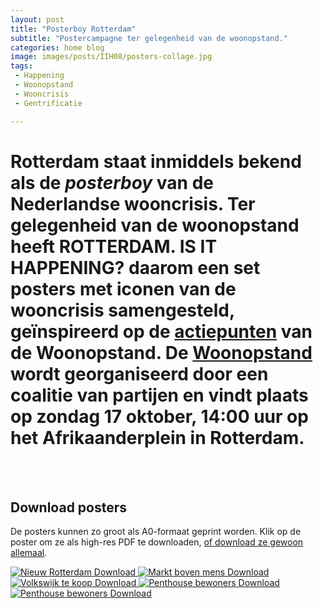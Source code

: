 ```yaml
---
layout: post
title: "Posterboy Rotterdam"
subtitle: "Postercampagne ter gelegenheid van de woonopstand."
categories: home blog
image: images/posts/IIH08/posters-collage.jpg
tags:
 - Happening
 - Woonopstand
 - Wooncrisis
 - Gentrificatie

---
```

# Rotterdam staat inmiddels bekend als de _posterboy_ van de Nederlandse wooncrisis. Ter gelegenheid van de woonopstand heeft **ROTTERDAM. IS IT HAPPENING?** daarom een set posters met iconen van de wooncrisis samengesteld, geïnspireerd op de [actiepunten](https://woonmanifest.nl/) van de Woonopstand. De [Woonopstand](https://www.woonopstand.nl) wordt georganiseerd door een coalitie van partijen en vindt plaats op zondag 17 oktober, 14:00 uur op het Afrikaanderplein in Rotterdam.

<br>
<br>

<article class="post" style="
	{%- if page.backgroundcolor -%}
		background-color:{{ page.backgroundcolor }};
	{%- endif -%}
	{%- if page.textcolor -%}
		color:{{ page.textcolor }};
	{%- endif -%}
	">
	<div class="poster-downloads">
		<div class="wrapper">
			<div class="post-content">
				<h1 class="poster-downloads-title">Download posters</h1>
				<p class="poster-downloads-text">De posters kunnen zo groot als A0-formaat geprint worden. Klik op de poster om ze als high-res PDF te downloaden, <a href="/images/posts/IIH08/downloads/woonopstand-posters.zip">of download ze gewoon allemaal</a>.</p>
				<div class="posters-container">
					<a href="/images/posts/IIH08/downloads/IIH08-posters-Nieuw-Rotterdam.pdf" download="Nieuw-Rotterdam.pdf" class="poster-image-container">
						<img class="poster-image" src="/images/posts/IIH08/thumbnails/IIH08-posters-Nieuw-Rotterdam.jpg" alt="Nieuw Rotterdam">
						<span class="poster-download-button">Download</span>
					</a>
					<a href="/images/posts/IIH08/downloads/IIH08-posters-Markt-boven-mens.pdf" download="Markt-boven-mens.pdf" class="poster-image-container">
						<img class="poster-image" src="/images/posts/IIH08/thumbnails/IIH08-posters-Markt-boven-mens.jpg" alt="Markt boven mens">
						<span class="poster-download-button">Download</span>
					</a>
					<a href="/images/posts/IIH08/downloads/IIH08-posters-Huizen-voor-winst.pdf" download="Huizen-voor-winst.pdf" class="poster-image-container">
						<img class="poster-image" src="/images/posts/IIH08/thumbnails/IIH08-posters-Huizen-voor-winst.jpg" alt="Volkswijk te koop">
						<span class="poster-download-button">Download</span>
					</a>
					<a href="/images/posts/IIH08/downloads/IIH08-posters-Penthouse-bewoners.pdf" download="Penthouse-bewoners.pdf" class="poster-image-container">
						<img class="poster-image" src="/images/posts/IIH08/thumbnails/IIH08-posters-Penthouse-bewoners.jpg" alt="Penthouse bewoners">
						<span class="poster-download-button">Download</span>
					</a>
					<a href="/images/posts/IIH08/downloads/IIH08-posters-Hoogste-segment.pdf" download="Hoogste-segment.pdf" class="poster-image-container">
						<img class="poster-image" src="/images/posts/IIH08/thumbnails/IIH08-posters-Hoogste-segment.jpg" alt="Penthouse bewoners">
						<span class="poster-download-button">Download</span>
					</a>
				</div>
			</div>
		</div>
	</div>

</article>